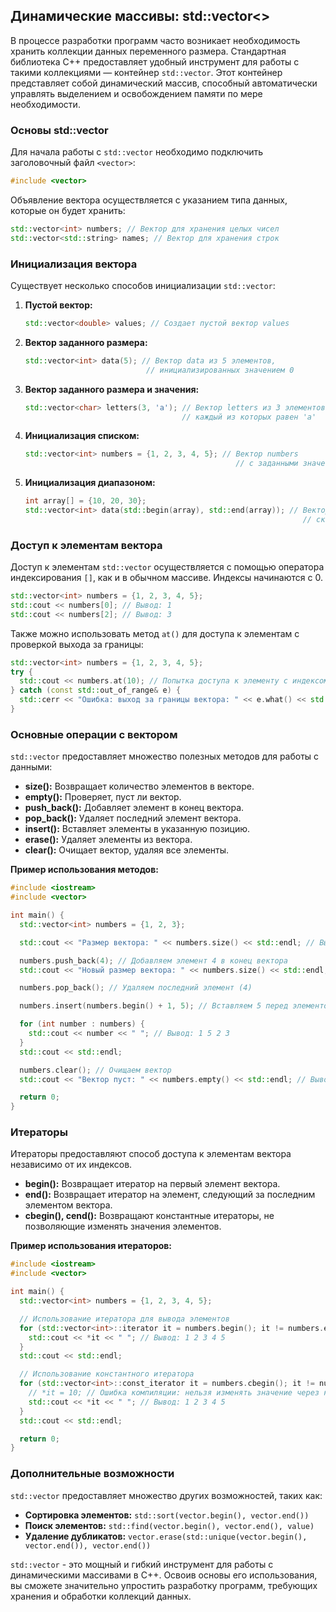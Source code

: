 ## Динамические массивы: std::vector<>

В процессе разработки программ часто возникает необходимость хранить коллекции данных переменного размера. Стандартная библиотека C++ предоставляет удобный инструмент для работы с такими коллекциями — контейнер `std::vector`. Этот контейнер представляет собой динамический массив, способный автоматически управлять выделением и освобождением памяти по мере необходимости.

### Основы std::vector

Для начала работы с `std::vector` необходимо подключить заголовочный файл `<vector>`:

```cpp
#include <vector>
```

Объявление вектора осуществляется с указанием типа данных, которые он будет хранить:

```cpp
std::vector<int> numbers; // Вектор для хранения целых чисел
std::vector<std::string> names; // Вектор для хранения строк
```

### Инициализация вектора

Существует несколько способов инициализации `std::vector`:

1. **Пустой вектор:**
    ```cpp
    std::vector<double> values; // Создает пустой вектор values
    ```

2. **Вектор заданного размера:**
    ```cpp
    std::vector<int> data(5); // Вектор data из 5 элементов, 
                               // инициализированных значением 0
    ```

3. **Вектор заданного размера и значения:**
    ```cpp
    std::vector<char> letters(3, 'a'); // Вектор letters из 3 элементов, 
                                       // каждый из которых равен 'a'
    ```

4. **Инициализация списком:**
    ```cpp
    std::vector<int> numbers = {1, 2, 3, 4, 5}; // Вектор numbers 
                                                   // с заданными значениями
    ```

5. **Инициализация диапазоном:**
    ```cpp
    int array[] = {10, 20, 30};
    std::vector<int> data(std::begin(array), std::end(array)); // Вектор data, 
                                                                  // скопированный из массива array
    ```

### Доступ к элементам вектора

Доступ к элементам `std::vector` осуществляется с помощью оператора индексирования `[]`, как и в обычном массиве. Индексы начинаются с 0.

```cpp
std::vector<int> numbers = {1, 2, 3, 4, 5};
std::cout << numbers[0]; // Вывод: 1
std::cout << numbers[2]; // Вывод: 3
```

Также можно использовать метод `at()` для доступа к элементам с проверкой выхода за границы:

```cpp
std::vector<int> numbers = {1, 2, 3, 4, 5};
try {
  std::cout << numbers.at(10); // Попытка доступа к элементу с индексом 10
} catch (const std::out_of_range& e) {
  std::cerr << "Ошибка: выход за границы вектора: " << e.what() << std::endl;
}
```

### Основные операции с вектором

`std::vector` предоставляет множество полезных методов для работы с данными:

* **size():** Возвращает количество элементов в векторе.
* **empty():** Проверяет, пуст ли вектор.
* **push_back():** Добавляет элемент в конец вектора.
* **pop_back():** Удаляет последний элемент вектора.
* **insert():** Вставляет элементы в указанную позицию.
* **erase():** Удаляет элементы из вектора.
* **clear():** Очищает вектор, удаляя все элементы.

**Пример использования методов:**

```cpp
#include <iostream>
#include <vector>

int main() {
  std::vector<int> numbers = {1, 2, 3};

  std::cout << "Размер вектора: " << numbers.size() << std::endl; // Вывод: 3

  numbers.push_back(4); // Добавляем элемент 4 в конец вектора
  std::cout << "Новый размер вектора: " << numbers.size() << std::endl; // Вывод: 4

  numbers.pop_back(); // Удаляем последний элемент (4)

  numbers.insert(numbers.begin() + 1, 5); // Вставляем 5 перед элементом с индексом 1

  for (int number : numbers) {
    std::cout << number << " "; // Вывод: 1 5 2 3
  }
  std::cout << std::endl;

  numbers.clear(); // Очищаем вектор
  std::cout << "Вектор пуст: " << numbers.empty() << std::endl; // Вывод: 1 (true)

  return 0;
}
```

### Итераторы

Итераторы предоставляют способ доступа к элементам вектора независимо от их индексов. 

* **begin():** Возвращает итератор на первый элемент вектора.
* **end():** Возвращает итератор на элемент, следующий за последним элементом вектора.
* **cbegin(), cend():** Возвращают константные итераторы, не позволяющие изменять значения элементов.

**Пример использования итераторов:**

```cpp
#include <iostream>
#include <vector>

int main() {
  std::vector<int> numbers = {1, 2, 3, 4, 5};

  // Использование итератора для вывода элементов
  for (std::vector<int>::iterator it = numbers.begin(); it != numbers.end(); ++it) {
    std::cout << *it << " "; // Вывод: 1 2 3 4 5
  }
  std::cout << std::endl;

  // Использование константного итератора
  for (std::vector<int>::const_iterator it = numbers.cbegin(); it != numbers.cend(); ++it) {
    // *it = 10; // Ошибка компиляции: нельзя изменять значение через константный итератор
    std::cout << *it << " "; // Вывод: 1 2 3 4 5
  }
  std::cout << std::endl;

  return 0;
}
```

### Дополнительные возможности

`std::vector` предоставляет множество других возможностей, таких как:

* **Сортировка элементов:** `std::sort(vector.begin(), vector.end())`
* **Поиск элементов:** `std::find(vector.begin(), vector.end(), value)`
* **Удаление дубликатов:** `vector.erase(std::unique(vector.begin(), vector.end()), vector.end())`

`std::vector` - это мощный и гибкий инструмент для работы с динамическими массивами в C++. Освоив основы его использования, вы сможете значительно упростить разработку программ, требующих хранения и обработки коллекций данных.
